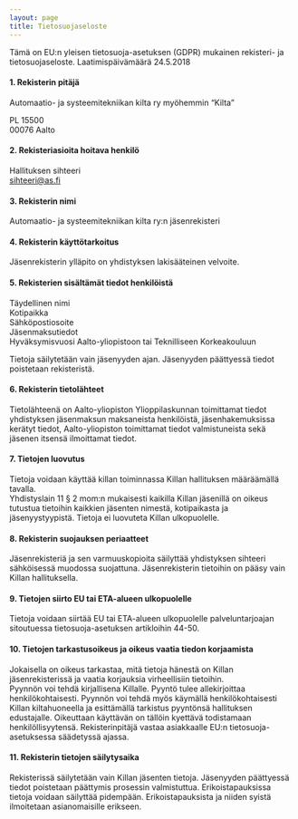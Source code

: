 ```yaml
---
layout: page
title: Tietosuojaseloste
---
```

Tämä  on  EU:n  yleisen  tietosuoja-asetuksen  (GDPR)  mukainen  rekisteri-  ja  tietosuojaseloste. Laatimispäivämäärä  24.5.2018

#### 1. Rekisterin pitäjä

Automaatio- ja systeemitekniikan kilta ry myöhemmin “Kilta”

PL 15500<br>
00076 Aalto

#### 2. Rekisteriasioita hoitava henkilö

Hallituksen sihteeri<br>
sihteeri@as.fi

#### 3. Rekisterin nimi

Automaatio- ja systeemitekniikan kilta ry:n jäsenrekisteri

#### 4. Rekisterin käyttötarkoitus

Jäsenrekisterin ylläpito on yhdistyksen lakisääteinen velvoite.

#### 5. Rekisterien sisältämät tiedot henkilöistä

Täydellinen nimi<br>
Kotipaikka<br>
Sähköpostiosoite<br>
Jäsenmaksutiedot<br>
Hyväksymisvuosi Aalto-yliopistoon tai Teknilliseen Korkeakouluun

Tietoja säilytetään vain jäsenyyden ajan. Jäsenyyden päättyessä tiedot poistetaan rekisteristä.

#### 6. Rekisterin tietolähteet

Tietolähteenä on Aalto-yliopiston Ylioppilaskunnan toimittamat tiedot yhdistyksen jäsenmaksun maksaneista henkilöistä, jäsenhakemuksissa kerätyt tiedot, Aalto-yliopiston toimittamat tiedot valmistuneista sekä jäsenen itsensä ilmoittamat tiedot.

#### 7. Tietojen luovutus

Tietoja voidaan käyttää killan toiminnassa Killan hallituksen määräämällä tavalla. <br>
Yhdistyslain 11 § 2 mom:n mukaisesti kaikilla Killan jäsenillä on oikeus tutustua tietoihin kaikkien jäsenten nimestä, kotipaikasta ja jäsenyystyypistä. 
Tietoja ei luovuteta Killan ulkopuolelle.

#### 8. Rekisterin suojauksen periaatteet

Jäsenrekisteriä ja sen varmuuskopioita säilyttää yhdistyksen sihteeri sähköisessä muodossa suojattuna. Jäsenrekisterin tietoihin on pääsy vain Killan hallituksella. 

#### 9. Tietojen siirto EU tai ETA-alueen ulkopuolelle

Tietoja voidaan siirtää EU tai ETA-alueen ulkopuolelle palveluntarjoajan sitoutuessa tietosuoja-asetuksen artikloihin 44-50.

#### 10. Tietojen tarkastusoikeus ja oikeus vaatia tiedon korjaamista

Jokaisella on oikeus tarkastaa, mitä tietoja hänestä on Killan jäsenrekisterissä ja vaatia korjauksia virheellisiin tietoihin. <br>
Pyynnön voi tehdä kirjallisena Killalle. Pyyntö tulee allekirjoittaa henkilökohtaisesti. Pyynnön voi tehdä myös käymällä henkilökohtaisesti Killan kiltahuoneella ja esittämällä tarkistus pyyntönsä hallituksen edustajalle. Oikeuttaan käyttävän on tällöin kyettävä todistamaan henkilöllisyytensä. Rekisterinpitäjä  vastaa  asiakkaalle  EU:n tietosuoja-asetuksessa  säädetyssä  ajassa. 

#### 11. Rekisterin tietojen säilytysaika

Rekisterissä säilytetään vain Killan jäsenten tietoja. Jäsenyyden päättyessä tiedot poistetaan päättymis prosessin valmistuttua. Erikoistapauksissa tietoja voidaan säilyttää pidempään. Erikoistapauksista ja niiden syistä ilmoitetaan asianomaisille erikseen.